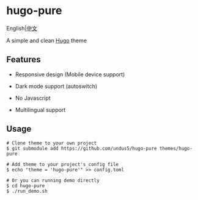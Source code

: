 # hugo-pure

English|[中文](https://github.com/undus5/hugo-pure/blob/main/README.zh.md)

A simple and clean [Hugo](https://gohugo.io) theme

## Features

- Responsive design (Mobile device support)

- Dark mode support (autoswitch)

- No Javascript

- Multilingual support

## Usage

```
# Clone theme to your own project
$ git submodule add https://github.com/undus5/hugo-pure themes/hugo-pure

# Add theme to your project's config file
$ echo "theme = 'hugo-pure'" >> config.toml

# Or you can running demo directly
$ cd hugo-pure
$ ./run_demo.sh
```
